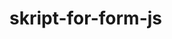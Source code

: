 # skript-for-form-js


 <script>
        (() => {
            document
                .querySelector('.js-speaker-form')
                .addEventListener('submit', e => {
                    e.preventDefault();

                    new FormData(e.currentTarget).forEach((value, name) =>
                        console.log(`${name}: ${value}`),
                    );

                    e.currentTarget.reset();
                });
        })();
    </script>
